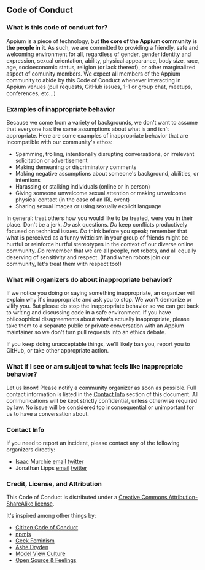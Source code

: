 ## Code of Conduct

### What is this code of conduct for?

Appium is a piece of technology, but **the core of the Appium community is the people in it**. As such, we are committed to providing a friendly, safe and welcoming environment for all, regardless of gender, gender identity and expression, sexual orientation, ability, physical appearance, body size, race, age, socioeconomic status, religion (or lack thereof), or other marginalized aspect of comunity members. We expect all members of the Appium community to abide by this Code of Conduct whenever interacting in Appium venues (pull requests, GitHub issues, 1-1 or group chat, meetups, conferences, etc...)

### Examples of inappropriate behavior

Because we come from a variety of backgrounds, we don't want to assume that everyone has the same assumptions about what is and isn't appropriate. Here are some examples of inappropriate behavior that are incompatible with our community's ethos:

* Spamming, trolling, intentionally disrupting conversations, or irrelevant solicitation or advertisement
* Making demeaning or discriminatory comments
* Making negative assumptions about someone's background, abilities, or intentions
* Harassing or stalking individuals (online or in person)
* Giving someone unwelcome sexual attention or making unwelcome physical contact (in the case of an IRL event)
* Sharing sexual images or using sexually explicit language

In general: treat others how you would like to be treated, were you in their place. Don't be a jerk. _Do_ ask questions. _Do_ keep conflicts productively focused on technical issues. _Do_ think before you speak; remember that what is perceived as a funny witticism in your group of friends might be hurtful or reinforce hurtful stereotypes in the context of our diverse online community. _Do_ remember that we are all people, not robots, and all equally deserving of sensitivity and respect. (If and when robots join our community, let's treat them with respect too!)


### What will organizers do about inappropriate behavior?

If we notice you doing or saying something inappropriate, an organizer will explain why it's inappropriate and ask you to stop. We won't demonize or vilify you. But please do stop the inappropriate behavior so we can get back to writing and discussing code in a safe environment. If you have philosophical disagreements about what's actually inappropriate, please take them to a separate public or private conversation with an Appium maintainer so we don't turn pull requests into an ethics debate.

If you keep doing unacceptable things, we'll likely ban you, report you to GitHub, or take other appropriate action.

### What if I see or am subject to what feels like inappropriate behavior?

Let us know! Please notify a community organizer as soon as possible. Full contact information is listed in the [Contact Info](#contact-info) section of this document. All communications will be kept strictly confidential, unless otherwise required by law. No issue will be considered too inconsequential or unimportant for us to have a conversation about.

### Contact Info

If you need to report an incident, please contact any of the following organizers directly:

* Isaac Murchie [email](mailto:isaac@saucelabs.com) [twitter](https://twitter.com/imurchie)
* Jonathan Lipps [email](mailto:jlipps@saucelabs.com) [twitter](https://twitter.com/jlipps)

### Credit, License, and Attribution

This Code of Conduct is distributed under a [Creative Commons Attribution-ShareAlike license](http://creativecommons.org/licenses/by-sa/3.0/).

It's inspired among other things by:
* [Citizen Code of Conduct](http://citizencodeofconduct.org/)
* [npmjs](https://www.npmjs.com/policies/conduct)
* [Geek Feminism](http://geekfeminism.wikia.com/wiki/Conference_anti-harassment/Policy)
* [Ashe Dryden](http://www.ashedryden.com/blog/codes-of-conduct-101-faq)
* [Model View Culture](https://modelviewculture.com/issues/events)
* [Open Source & Feelings](http://osfeels.com/conduct)
